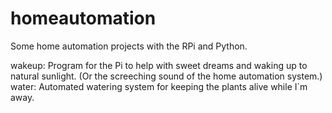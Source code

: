 # homeautomation
Some home automation projects with the RPi and Python.

wakeup: Program for the Pi to help with sweet dreams and waking up to natural sunlight. (Or the screeching sound of the home automation system.)
water: Automated watering system for keeping the plants alive while I`m away.
